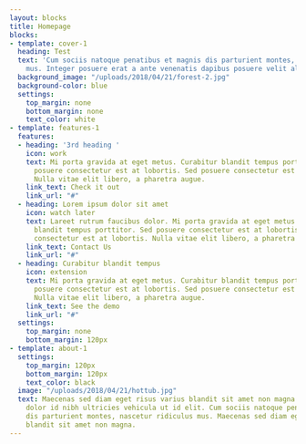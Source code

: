 ```yaml
---
layout: blocks
title: Homepage
blocks:
- template: cover-1
  heading: Test
  text: 'Cum sociis natoque penatibus et magnis dis parturient montes, nascetur ridiculus
    mus. Integer posuere erat a ante venenatis dapibus posuere velit aliquet. '
  background_image: "/uploads/2018/04/21/forest-2.jpg"
  background-color: blue
  settings:
    top_margin: none
    bottom_margin: none
    text_color: white
- template: features-1
  features:
  - heading: '3rd heading '
    icon: work
    text: Mi porta gravida at eget metus. Curabitur blandit tempus porttitor. Sed
      posuere consectetur est at lobortis. Sed posuere consectetur est at lobortis.
      Nulla vitae elit libero, a pharetra augue.
    link_text: Check it out
    link_url: "#"
  - heading: Lorem ipsum dolor sit amet
    icon: watch later
    text: Lareet rutrum faucibus dolor. Mi porta gravida at eget metus. Curabitur
      blandit tempus porttitor. Sed posuere consectetur est at lobortis. Sed posuere
      consectetur est at lobortis. Nulla vitae elit libero, a pharetra augue.
    link_text: Contact Us
    link_url: "#"
  - heading: Curabitur blandit tempus
    icon: extension
    text: Mi porta gravida at eget metus. Curabitur blandit tempus porttitor. Sed
      posuere consectetur est at lobortis. Sed posuere consectetur est at lobortis.
      Nulla vitae elit libero, a pharetra augue.
    link_text: See the demo
    link_url: "#"
  settings:
    top_margin: none
    bottom_margin: 120px
- template: about-1
  settings:
    top_margin: 120px
    bottom_margin: 120px
    text_color: black
  image: "/uploads/2018/04/21/hottub.jpg"
  text: Maecenas sed diam eget risus varius blandit sit amet non magna. Nullam id
    dolor id nibh ultricies vehicula ut id elit. Cum sociis natoque penatibus et magnis
    dis parturient montes, nascetur ridiculus mus. Maecenas sed diam eget risus varius
    blandit sit amet non magna.
---
```

